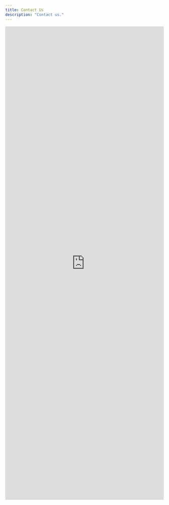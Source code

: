 ```yaml
---
title: Contact Us
description: "Contact us."
---
```


<iframe
  class="clickup-embed clickup-dynamic-height"
  src="https://forms.clickup.com/8459928/f/825mr-13091/425741O83V7IK1419H"
  style="width: 100%; min-height: 1500px; border: none; background: transparent;"
  frameborder="0"
  allowfullscreen>
</iframe>
<script async src="https://app-cdn.clickup.com/assets/js/forms-embed/v1.js"></script>
